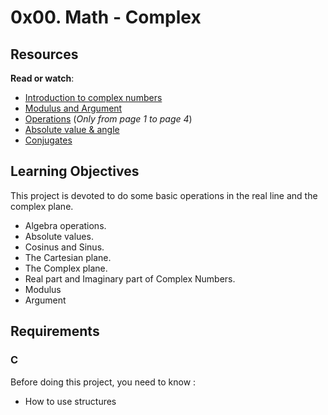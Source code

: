 # 0x00. Math - Complex

## Resources

**Read or watch**:

-   [Introduction to complex numbers](https://intranet.hbtn.io/rltoken/oIrWN_mi3BPz3GJKZPJOxQ "Introduction to complex numbers")
-   [Modulus and Argument](https://intranet.hbtn.io/rltoken/EPMLJ3Hdo3v2FtCs4DUDag "Modulus and Argument ")
-   [Operations](https://intranet.hbtn.io/rltoken/SmHhH6dLO7CE5RSv5ZqRTA "Operations ") (_Only from page 1 to page 4_)
-   [Absolute value & angle](https://intranet.hbtn.io/rltoken/97zEb335RR_l9fSP1WzElg "Absolute value & angle")
-   [Conjugates](https://intranet.hbtn.io/rltoken/CzGJbfrNDxIKoqH210otsA "Conjugates")

## Learning Objectives

This project is devoted to do some basic operations in the real line and the complex plane.

-   Algebra operations.
-   Absolute values.
-   Cosinus and Sinus.
-   The Cartesian plane.
-   The Complex plane.
-   Real part and Imaginary part of Complex Numbers.
-   Modulus
-   Argument

## Requirements

### C

Before doing this project, you need to know :

-   How to use structures
